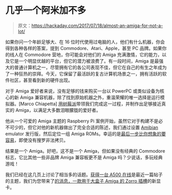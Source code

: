 # 几乎一个阿米加不多

> 原文：<https://hackaday.com/2017/07/18/almost-an-amiga-for-not-a-lot/>

如果你问一个年龄足够大、在 16 位时代使用过电脑的人，他们有什么机器，你会得到各种各样的答案，提到 Commodore、Atari、Apple，甚至 PC 品牌。如果你的线人在 Commodore 营地，你可能会对他们的 Amiga 充满激情，它的能力，以及它是一个明显优越的平台，但它的潜力被浪费了。有一段时间，Amiga 是最强大的普通计算机之一，尽管拥有它的各公司表现不佳，但它在自己的有生之年成为了一种狂热的崇拜。今天，它保留了最活跃的复古计算机场景之一，拥有活跃的软件社区，甚至看到新的硬件出现。

对于 Amiga 爱好者来说，没有足够的钱来购买一台以 PowerPC 或类似设备为核心的新 Amiga 兼容机器，除了找到原始机器之外，重温荣耀的唯一选择是运行模拟器。[Marco Chiapetta] [用树莓派](https://hothardware.com/reviews/amiga-emulator-with-raspberry-pi-3)带领我们完成这一过程，并制作出足够接近真实的 Amiga，以满足大多数泪眼朦胧的爱好者。

他从一个可爱的 Amiga 主题的 Raspberry Pi 案例开始，虽然它对于构建不是必不可少的，但它对他的新机器做出了完全合适的陈述，我们通过设置 [Amibian](https://gunkrist79.wixsite.com/amibian) emulator 发行版，然后定位一组 Amiga ROMs。幸运的是[最后一步比你想象的要容易](https://play.google.com/store/apps/details?id=com.cloanto.amigaforever.essentials&hl=en_GB)，即使没有搜罗非法拷贝。

结果是一个 Amiga。好吧，这不是一个 Amiga，但如果没有经典的 Commodore 标志，它比其他一些非品牌 Amiga 兼容板更不是 Amiga 吗？少说话，多玩经典游戏！

我们已经在这几页上讨论了相当多的话题。[获得一台 A500 在线](http://hackaday.com/2017/01/03/getting-the-amiga-500-online/)是最近一篇帖子的主题，我们为您带来了[的消息，一款用于大盒子 Amiga 的 Zorro 插槽](http://hackaday.com/2016/12/10/amiga-zorro-hdmi-graphics-card-hits-the-market/)的新显卡。